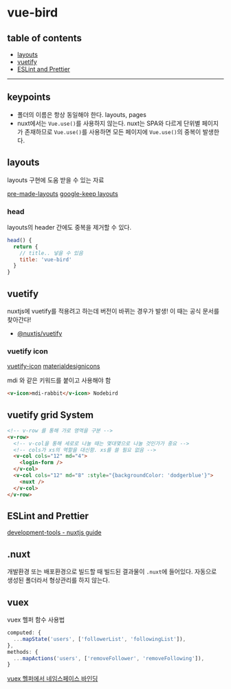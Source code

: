 # vue-bird

## table of contents
- [layouts](#layouts)
- [vuetify](#vuetify)
- [ESLint and Prettier](#ESLint-and-Prettier)


---



## keypoints

- 폴더의 이름은 항상 동일해야 한다. layouts, pages
- nuxt에서는 `Vue.use()`를 사용하지 않는다. nuxt는 SPA와 다르게 단위별 페이지가 존재하므로 `Vue.use()`를 사용하면 모든 페이지에 `Vue.use()`의 중복이 발생한다.


## layouts
layouts 구현에 도움 받을 수 있는 자료

[pre-made-layouts](https://vuetifyjs.com/ko/getting-started/pre-made-layouts/)
[google-keep layouts](https://vuetifyjs.com/ko/examples/layouts/google-keep/)


### head
layouts의 header 간에도 중복을 제거할 수 있다.

```js
head() {
  return {
    // title.. 넣을 수 있음
    title: 'vue-bird'
  }
}
```


## vuetify
nuxtjs에 vuetify를 적용려고 하는데 버전이 바뀌는 경우가 발생! 이 때는 공식 문서를 찾아간다!

- [@nuxtjs/vuetify](https://www.npmjs.com/package/@nuxtjs/vuetify)


### vuetify icon

[vuetify-icon](https://vuetifyjs.com/ko/components/icons/)
[materialdesignicons](https://materialdesignicons.com/)

mdi 와 같은 키워드를 붙이고 사용해야 함

```html
<v-icon>mdi-rabbit</v-icon> Nodebird
```



## vuetify grid System

```html
<!-- v-row 를 통해 가로 영역을 구분 -->
<v-row>
  <!-- v-col을 통해 세로로 나눌 때는 몇대몇으로 나눌 것인가가 중요 -->
  <!-- cols가 xs의 역할을 대신함. xs를 쓸 필요 없음 -->
  <v-col cols="12" md="4">
    <login-form />
  </v-col>
  <v-col cols="12" md="8" :style="{backgroundColor: 'dodgerblue'}">
    <nuxt />
  </v-col>      
</v-row>
```



## ESLint and Prettier

[development-tools - nuxtjs guide](https://ko.nuxtjs.org/guide/development-tools/)



## .nuxt 
개발환경 또는 배포환경으로 빌드할 때 빌드된 결과물이 `.nuxt`에 들어있다.
자동으로 생성된 폴더라서 형상관리를 하지 않는다.



## vuex 
vuex 헬퍼 함수 사용법

```js
computed: {
  ...mapState('users', ['followerList', 'followingList']),
},
methods: {
  ...mapActions('users', ['removeFollower', 'removeFollowing']),
}
```

[vuex 헬퍼에서 네임스페이스 바인딩](https://vuex.vuejs.org/kr/guide/modules.html#%E1%84%92%E1%85%A6%E1%86%AF%E1%84%91%E1%85%A5%E1%84%8B%E1%85%A6%E1%84%89%E1%85%A5-%E1%84%82%E1%85%A6%E1%84%8B%E1%85%B5%E1%86%B7%E1%84%89%E1%85%B3%E1%84%91%E1%85%A6%E1%84%8B%E1%85%B5%E1%84%89%E1%85%B3-%E1%84%87%E1%85%A1%E1%84%8B%E1%85%B5%E1%86%AB%E1%84%83%E1%85%B5%E1%86%BC)